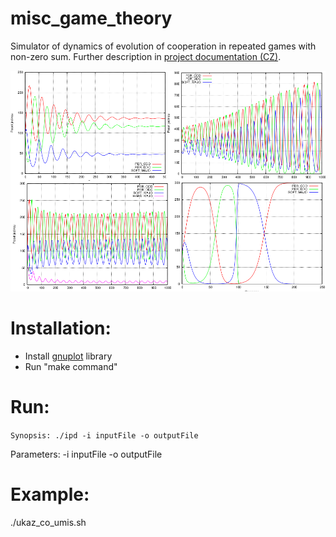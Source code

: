 # misc_game_theory
Simulator of dynamics of evolution of cooperation in repeated games with non-zero sum. Further description in [project documentation (CZ)](https://github.com/xbendl/misc_game_theory/blob/main/dokumentace.pdf).

![GUI](https://github.com/xbendl/misc_game_theory/blob/main/fig.png)

Installation:
=====
- Install [gnuplot](http://www.gnuplot.info/) library 
- Run "make command" 

Run:
=====
```Synopsis: ./ipd -i inputFile -o outputFile```

Parameters:
-i inputFile
-o outputFile

Example:
==================
./ukaz_co_umis.sh
